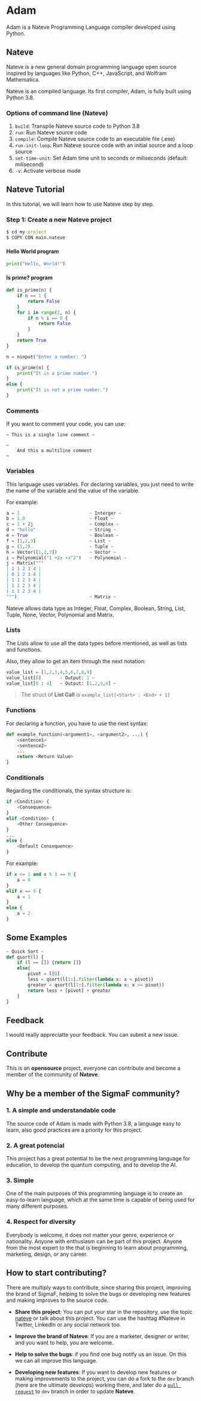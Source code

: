 # Adam

Adam is a Nateve Programming Language compiler developed using Python.

## Nateve

Nateve is a new general domain programming language open source inspired by languages like Python, C++, JavaScript, and Wolfram Mathematica.

Nateve is an compiled language. Its first compiler, Adam, is fully built using Python 3.8.

### Options of command line (Nateve)

1. `build`: Transpile Nateve source code to Python 3.8
2. `run`: Run Nateve source code
3. `compile`: Compile Nateve source code to an executable file (.exe)
4. `run-init-loop`: Run Nateve source code with an initial source and a loop source
5. `set-time-unit`: Set Adam time unit to seconds or miliseconds (default: milisecond)
6. `-v`: Activate verbose mode

## Nateve Tutorial

In this tutorial, we will learn how to use Nateve step by step.

### Step 1: Create a new Nateve project

```cmd
$ cd my-project
$ COPY CON main.nateve
```

#### Hello World program

```python
print("Hello, World!")
```

#### Is prime? program

```python
def is_prime(n) {
    if n == 1 {
        return False
    }
    for i in range(2, n) {
        if n % i == 0 {
            return False
        }
    }
    return True
}

n = ninput("Enter a number: ")

if is_prime(n) {
    print("It is a prime number.")
}
else {
    print("It is not a prime number.")
}
```

### Comments

If you want to comment your code, you can use:

```Nateve
~ This is a single line comment ~

~
    And this a multiline comment
~
```

### Variables

This language uses variables. For declaring variables, you just need to write the name of the variable and the value of the variable.

For example:

```python
a = 1                          ~ Interger ~
b = 1.0                        ~ Float ~
c = 1 + 2j                     ~ Complex ~
d = "hello"                    ~ String ~
e = True                       ~ Boolean ~
f = [1,2,3]                    ~ List ~
g = (1,2)                      ~ Tuple ~
h = Vector([1,2,3])            ~ Vector ~
i = Polynomial("1 +2x +x^2")   ~ Polynomial ~
j = Matrix("""          
| 1 1 2 3 4 |
| 0 1 2 3 4 |
| 1 1 2 3 4 |
| 1 1 2 3 4 |
| 1 1 2 3 4 |
""")                           ~ Matrix ~
```

Nateve allows data type as Integer, Float, Complex, Boolean, String, List, Tuple, None, Vector, Polynomial and Matrix.

### Lists

The Lists allow to use all the data types before mentioned, as well as lists and functions.

Also, they allow to get an item through the next notation:

```python
value_list = [1,2,3,4,5,6,7,8,9]
value_list[0]       ~ Output: 1 ~
value_list[0 : 4]   ~ Output: [1,2,3,4] ~
```

> The struct of **List Call** is `example_list[<Start> : <End> + 1]`

### Functions

For declaring a function, you have to use the next syntax:

``` Python
def example_function(<argument1>, <argument2>, ...) {
    <sentence1>
    <sentence2>
    ...
    return <Return Value>
}  
```

### Conditionals

Regarding the conditionals, the syntax structure is:

``` Python
if <Condition> {
    <Consequence>
}
elif <Condition> {
    <Other Consequence>
}
...
else {
    <Default Consequence>
}
```

For example:

``` Python
if x <= 1 and x % 3 == 0 {
    a = 0
}
elif x == 9 {
    a = 1
}
else {
    a = 2
}
```

## Some Examples

```python
~ Quick Sort ~
def qsort(l) {
    if (l == []) {return []}
    else{
        pivot = l[0]
        less = qsort(l[1:].filter(lambda x: x < pivot))
        greater = qsort(l[1:].filter(lambda x: x >= pivot))
        return less + [pivot] + greater
    }
}
```

## Feedback

I would really appreciatte your feedback. You can submit a new issue.

## Contribute

This is an **opensource** project, everyone can contribute and become a member of the community of **Nateve**.

## Why be a member of the SigmaF community?

### 1. A simple and understandable code

The source code of Adam is made with Python 3.8, a language easy to learn, also good practices are a priority for this project.

### 2. A great potencial

This project has a great potential to be the next programming language for education, to develop the quantum computing, and to develop the AI.

### 3. Simple

One of the main purposes of this programming language is to create an easy-to-learn language, which at the same time is capable of being used for many different purposes.

### 4. Respect for diversity

Everybody is welcome, it does not matter your genre, experience or nationality. Anyone with enthusiasm can be part of this project. Anyone from the most expert to the that is beginning to learn about programming, marketing, design, or any career.

## How to start contributing?

There are multiply ways to contribute, since sharing this project, improving the brand of SigmaF, helping to solve the bugs or developing new features and making improves to the source code.

- **Share this project**: You can put your star in the repository, use the topic [nateve](https://github.com/topics/nateve) or talk about this project. You can use the hashtag #Nateve in Twitter, LinkedIn or any social network too.
  
- **Improve the brand of Nateve**: If you are a marketer, designer or writer, and you want to help, you are welcome.
  
- **Help to solve the bugs**: if you find one bug notify us an issue. On this we can all improve this language.
  
- **Developing new features**: If you want to develop new features or making improvements to the project, you can do a fork to the `dev` branch (here are the ultimate develops) working there, and later do a [`pull request`](https://docs.github.com/en/github/collaborating-with-pull-requests/proposing-changes-to-your-work-with-pull-requests/creating-a-pull-request) to `dev` branch in order to update **Nateve**.
